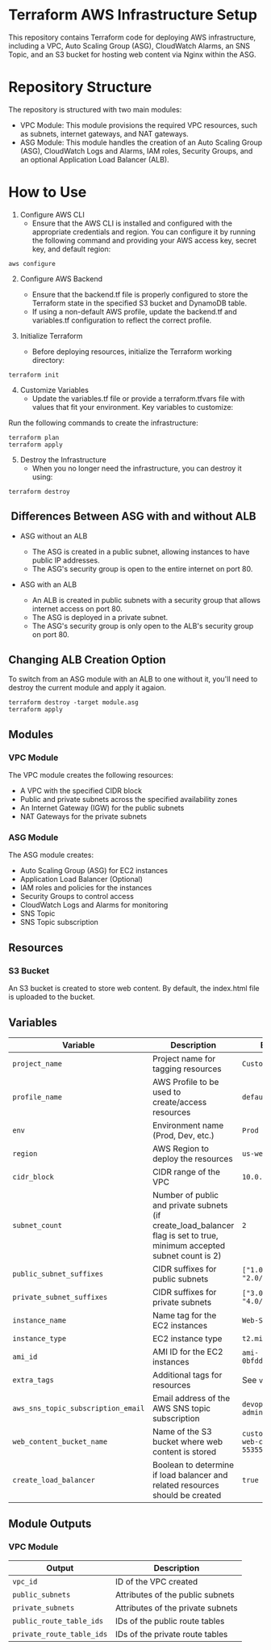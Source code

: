 # Terraform AWS Infrastructure Setup

This repository contains Terraform code for deploying AWS infrastructure, including a VPC, Auto Scaling Group (ASG), CloudWatch Alarms, an SNS Topic, and an S3 bucket for hosting web content via Nginx within the ASG.

# Repository Structure

The repository is structured with two main modules:

- VPC Module: This module provisions the required VPC resources, such as subnets, internet gateways, and NAT gateways.
- ASG Module: This module handles the creation of an Auto Scaling Group (ASG), CloudWatch Logs and Alarms, IAM roles, Security Groups, and an optional Application Load Balancer (ALB).

# How to Use

1. Configure AWS CLI
   - Ensure that the AWS CLI is installed and configured with the appropriate credentials and region. You can configure it by running the following command and providing your AWS access key, secret key, and default region:

```
aws configure
```

2. Configure AWS Backend

   - Ensure that the backend.tf file is properly configured to store the Terraform state in the specified S3 bucket and DynamoDB table.
   - If using a non-default AWS profile, update the backend.tf and variables.tf configuration to reflect the correct profile.

3. Initialize Terraform
   - Before deploying resources, initialize the Terraform working directory:

```
terraform init
```

4. Customize Variables
   - Update the variables.tf file or provide a terraform.tfvars file with values that fit your environment. Key variables to customize:

Run the following commands to create the infrastructure:

```
terraform plan
terraform apply
```

5. Destroy the Infrastructure
   - When you no longer need the infrastructure, you can destroy it using:

```
terraform destroy
```

##  Differences Between ASG with and without ALB

- ASG without an ALB

  - The ASG is created in a public subnet, allowing instances to have public IP addresses.
  - The ASG's security group is open to the entire internet on port 80.

- ASG with an ALB

  - An ALB is created in public subnets with a security group that allows internet access on port 80.
  - The ASG is deployed in a private subnet.
  - The ASG's security group is only open to the ALB's security group on port 80.

## Changing ALB Creation Option

To switch from an ASG module with an ALB to one without it, you'll need to destroy the current module and apply it agaion.

```
terraform destroy -target module.asg
terraform apply
```

## Modules

### VPC Module

The VPC module creates the following resources:

- A VPC with the specified CIDR block
- Public and private subnets across the specified availability zones
- An Internet Gateway (IGW) for the public subnets
- NAT Gateways for the private subnets

### ASG Module

The ASG module creates:

- Auto Scaling Group (ASG) for EC2 instances
- Application Load Balancer (Optional)
- IAM roles and policies for the instances
- Security Groups to control access
- CloudWatch Logs and Alarms for monitoring
- SNS Topic
- SNS Topic subscription

## Resources

### S3 Bucket

An S3 bucket is created to store web content. By default, the index.html file is uploaded to the bucket.

## Variables

| Variable                           | Description                                                                                                            | Example                               |
| ---------------------------------- | ---------------------------------------------------------------------------------------------------------------------- | ------------------------------------- |
| `project_name`                     | Project name for tagging resources                                                                                     | `Customer`                            |
| `profile_name`                     | AWS Profile to be used to create/access resources                                                                      | `default`                             |
| `env`                              | Environment name (Prod, Dev, etc.)                                                                                     | `Prod`                                |
| `region`                           | AWS Region to deploy the resources                                                                                     | `us-west-2`                           |
| `cidr_block`                       | CIDR range of the VPC                                                                                                  | `10.0.0.0/16`                         |
| `subnet_count`                     | Number of public and private subnets (if create_load_balancer flag is set to true, minimum accepted subnet count is 2) | `2`                                   |
| `public_subnet_suffixes`           | CIDR suffixes for public subnets                                                                                       | `["1.0/24", "2.0/24"]`                |
| `private_subnet_suffixes`          | CIDR suffixes for private subnets                                                                                      | `["3.0/24", "4.0/24"]`                |
| `instance_name`                    | Name tag for the EC2 instances                                                                                         | `Web-Server`                          |
| `instance_type`                    | EC2 instance type                                                                                                      | `t2.micro`                            |
| `ami_id`                           | AMI ID for the EC2 instances                                                                                           | `ami-0bfddf4206f1fa7b9`               |
| `extra_tags`                       | Additional tags for resources                                                                                          | See `variables.tf`                    |
| `aws_sns_topic_subscription_email` | Email address of the AWS SNS topic subscription                                                                        | `devops-admin@example.com`            |
| `web_content_bucket_name`          | Name of the S3 bucket where web content is stored                                                                      | `customer-prod-web-content-553550119` |
| `create_load_balancer`             | Boolean to determine if load balancer and related resources should be created                                          | `true`                                |

## Module Outputs

### VPC Module

| Output                    | Description                       |
| ------------------------- | --------------------------------- |
| `vpc_id`                  | ID of the VPC created             |
| `public_subnets`          | Attributes of the public subnets  |
| `private_subnets`         | Attributes of the private subnets |
| `public_route_table_ids`  | IDs of the public route tables    |
| `private_route_table_ids` | IDs of the private route tables   |
